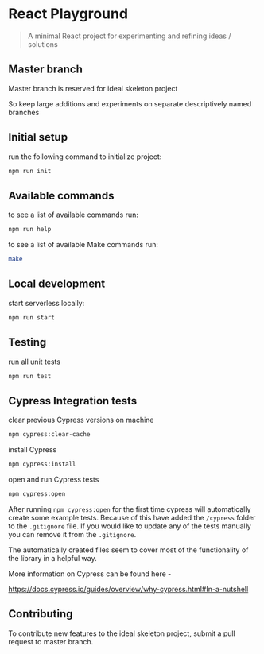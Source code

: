 React Playground
===

> A minimal React project for experimenting and refining ideas / solutions

Master branch
---

Master branch is reserved for ideal skeleton project

So keep large additions and experiments on separate descriptively named branches

Initial setup
---

run the following command to initialize project:
```bash
npm run init
```

Available commands
--- 

to see a list of available commands run:
```bash
npm run help
```

to see a list of available Make commands run:
```bash
make
```

Local development
---

start serverless locally:
```bash
npm run start
```

Testing
---

run all unit tests
```bash
npm run test
```

Cypress Integration tests
---

clear previous Cypress versions on machine
```bash
npm cypress:clear-cache
```
install Cypress
```bash
npm cypress:install
```

open and run Cypress tests
```bash
npm cypress:open
```

After running `npm cypress:open` for the first time cypress will automatically create some example tests.
Because of this have added the `/cypress` folder to the `.gitignore` file. If you would like to update any of the tests manually you can remove it from the `.gitignore`.

The automatically created files seem to cover most of the functionality of the library in a helpful way.

More information on Cypress can be found here - 

https://docs.cypress.io/guides/overview/why-cypress.html#In-a-nutshell

Contributing
---

To contribute new features to the ideal skeleton project, submit a pull request to master branch.
